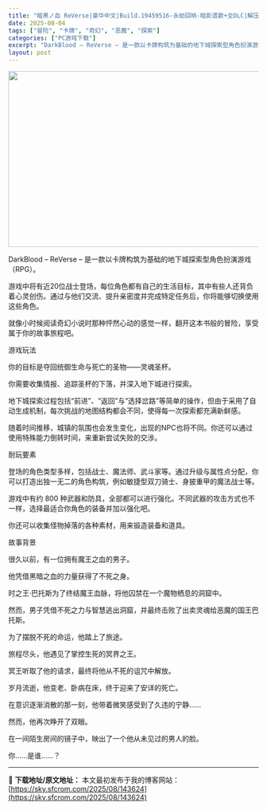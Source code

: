 ```yaml
---
title: "暗黑ノ血 ReVerse|豪华中文|Build.19459516-永劫回响-暗影遗歌+全DLC|解压即撸|"
date: 2025-08-04
tags: ["冒险", "卡牌", "奇幻", "恶魔", "探索"]
categories: ["PC游戏下载"]
excerpt: "DarkBlood – ReVerse – 是一款以卡牌构筑为基础的地下城探索型角色扮演游戏（RPG）。 游戏中将有近20位战士登场，每位角色都有自己的生活目标，其中有些人还背负着心灵创伤。通过与他们交流、提升亲密度并完成特定任务后，你将能够切换使用这些角色。 就像小时候阅读奇幻小说时那种怦然心动的&hellip;"
layout: post
---
```


<img class="aligncenter size-full wp-image-143625" src="https://sky.sfcrom.com/wp-content/uploads/2025/08/2025080411300298.webp" alt="" width="616" height="353" />

DarkBlood – ReVerse – 是一款以卡牌构筑为基础的地下城探索型角色扮演游戏（RPG）。

游戏中将有近20位战士登场，每位角色都有自己的生活目标，其中有些人还背负着心灵创伤。通过与他们交流、提升亲密度并完成特定任务后，你将能够切换使用这些角色。

就像小时候阅读奇幻小说时那种怦然心动的感觉一样，翻开这本书般的冒险，享受属于你的故事旅程吧。

游戏玩法

你的目标是夺回统御生命与死亡的圣物——灵魂圣杯。

你需要收集情报、追踪圣杯的下落，并深入地下城进行探索。

地下城探索过程包括“前进”、“返回”与“选择岔路”等简单的操作，但由于采用了自动生成机制，每次挑战的地图结构都会不同，使得每一次探索都充满新鲜感。

随着时间推移，城镇的氛围也会发生变化，出现的NPC也将不同。你还可以通过使用特殊能力倒转时间，来重新尝试失败的交涉。

耐玩要素

登场的角色类型多样，包括战士、魔法师、武斗家等。通过升级与属性点分配，你可以打造出独一无二的角色构筑，例如敏捷型双刀骑士、身披重甲的魔法战士等。

游戏中有约 800 种武器和防具，全部都可以进行强化。不同武器的攻击方式也不一样，选择最适合你角色的装备并加以强化吧。

你还可以收集怪物掉落的各种素材，用来锻造装备和道具。

故事背景

很久以前，有一位拥有魔王之血的男子。

他凭借黑暗之血的力量获得了不死之身。

时之王·巴托斯为了终结魔王血脉，将他囚禁在一个魔物栖息的洞窟中。

然而，男子凭借不死之力与智慧逃出洞窟，并最终击败了出卖灵魂给恶魔的国王巴托斯。

为了摆脱不死的命运，他踏上了旅途。

旅程尽头，他遇见了掌控生死的冥界之王。

冥王听取了他的请求，最终将他从不死的诅咒中解放。

岁月流逝，他变老、卧病在床，终于迎来了安详的死亡。

在意识逐渐消散的那一刻，他带着微笑感受到了久违的宁静……

然而，他再次睁开了双眼。

在一间陌生房间的镜子中，映出了一个他从未见过的男人的脸。

你……是谁……？

---
📖 **下载地址/原文地址：** 本文最初发布于我的博客网站：[https://sky.sfcrom.com/2025/08/143624](https://sky.sfcrom.com/2025/08/143624)
